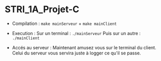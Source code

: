 # STRI_1A_Projet-C

- Compilation :
```make mainServeur``` + ```make mainClient```
  
- Execution :
Sur un terminal : ```./mainServeur```
Puis sur un autre : ```./mainClient```

- Accés au serveur :
Maintenant amusez vous sur le terminal du client.
Celui du serveur vous servira juste à logger ce qu'il se passe.